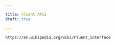 ```yaml
---

title: Fluent APIs
draft: true

---
```


```text
https://en.wikipedia.org/wiki/Fluent_interface
```
